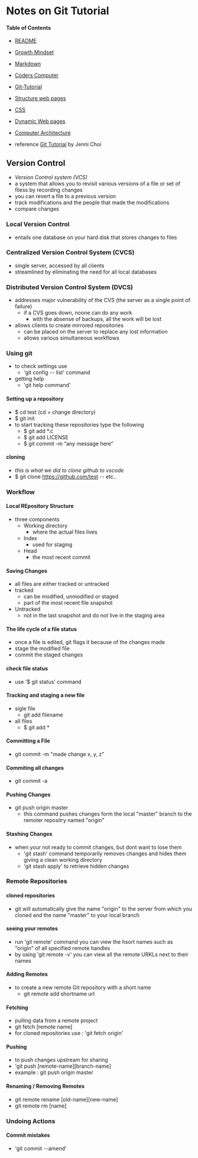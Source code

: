 # Notes on Git Tutorial

#### Table of Contents
* [README](README.md)
* [Growth Mindset](Growth-Mindset.md)
* [Markdown](markdown.md)
* [Coders Computer](coders-computer.md)
* [Git-Tutorial](Git_Tutorial.md)
* [Structure web pages](Structure_webpages.md)
* [CSS](CSS.md)
* [Dynamic Web pages](DynamicJavascript.md)
* [Computer Architecture](ComputerArch.md)

* reference [Git Tutorial](https://blog.udemy.com/git-tutorial-a-comprehensive-guide/) by Jenni Choi


## Version Control 
* *Version Control system (VCS)*
* a system that allows you to revisit various versions of a file or set of filess by recording changes
* you can revert a file to a previous version
* track modifications and the people that made the modifications
* compare changes

### Local Version Control
* entails one database on your hard disk that stores changes to files

### Centralized Version Control System (CVCS)

* single server, accessed by all clients
* streamlined by eliminating the need for all local databases

### Distributed Version Control System (DVCS)
* addresses major vulnerability of the CVS (the server as a single point of failure) 
  * if a CVS goes down, noone can do any work
    * with the absense of backups, all the work will be lost
* allows clients to create mirrored repositories
  * can be placed on the server to replace any lost information
  * allows various simultaneous workflows

### Using git 
  * to check settings use
    * 'git config -- list' command 
  * getting help 
    * 'git help command' 
  
#### Setting up a repository
  * $ cd test (cd = change directory)
  * $ git init
  * to start tracking these repositories type the following 
    * $ git add *.c
    * $ git add LICENSE
    * $ git commit -m “any message here”

#### cloning 
  * *this is what we did to clone github to vscode* 
  * $ git clone https://github.com/test -- etc.. 

### Workflow

#### Local REpository Structure
  * three components 
    * Working directory
      * where the actual files lives
    * Index
      * used for staging
    * Head 
      * the most recent commit

#### Saving Changes
  * all files are either tracked or untracked
  * tracked 
    * can be modified, unmodified or staged
    * part of the most recent file snapshot
  * Untracked
    * not in the last snapshot and do not live in the staging area

#### The life cycle of a file status
  * once a file is edited, git flags it because of the changes made
  * stage the modified file
  * commit the staged changes

#### check file status
  * use '$ git status' command 

#### Tracking and staging a new file
  * sigle file
    * git add filename
  * all files 
    * $ git add *

#### Committing a File
  * git commit -m "made change x, y, z" 

#### Commiting all changes
  * git commit -a

#### Pushing Changes 
  * git push origin master
    * this command pushes changes form the local "master" branch to the remoter repositry named "origin" 

#### Stashing Changes 
  * when your not ready to commit changes, but dont want to lose them 
    * 'git stash' command temporarily removes changes and hides them giving a clean working directory
    * 'git stash apply' to retrieve hidden changes

### Remote Repositories 

#### cloned repositories
  * git will automatically give the name "origin" to the server from which you cloned and the name "master" to your local branch

#### seeing your remotes 
  * run 'git remote' command you can view the hsort names such as "origin" of all specified remote handles
  * by using 'git remote -v' you can view all the remote URKLs next to their names 

#### Adding Remotes
  * to create  a new remote Git repository with a short name 
    * git remote add shortname url

#### Fetching
  * pulling data from a remote project
  * git fetch [remote name]
  * for cloned repositories use : 'git fetch origin'

#### Pushing 
  * to push changes upstream for sharing 
  * 'git push [remote-name][branch-name]
  * example : git push origin master
  
#### Renaming / Removing Remotes 
  * git remote rename [old-name][new-name]
  * git remote rm [name] 

### Undoing Actions

#### Commit mistakes
  * 'git commit --amend'

